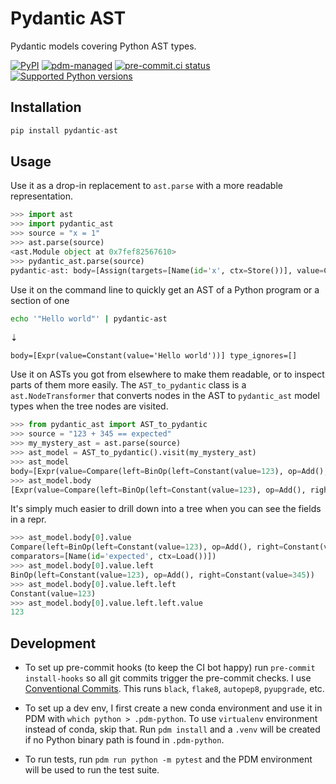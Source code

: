 # Pydantic AST

Pydantic models covering Python AST types.

[![PyPI](https://img.shields.io/pypi/v/pydantic-ast?logo=python&logoColor=%23cccccc)](https://pypi.org/project/pydantic-ast)
[![pdm-managed](https://img.shields.io/badge/pdm-managed-blueviolet)](https://pdm.fming.dev)
[![pre-commit.ci status](https://results.pre-commit.ci/badge/github/lmmx/pydantic_ast/master.svg)](https://results.pre-commit.ci/latest/github/lmmx/pydantic_ast/master)
[![Supported Python versions](https://img.shields.io/pypi/pyversions/pydantic-ast.svg)](https://pypi.org/project/pydantic_ast)

<!-- [![build status](https://github.com/lmmx/pydantic_ast/actions/workflows/master.yml/badge.svg)](https://github.com/lmmx/pydantic_ast/actions/workflows/master.yml) -->

## Installation

```py
pip install pydantic-ast
```

## Usage

Use it as a drop-in replacement to `ast.parse` with a more readable representation.

```py
>>> import ast
>>> import pydantic_ast
>>> source = "x = 1"
>>> ast.parse(source)
<ast.Module object at 0x7fef82567610>
>>> pydantic_ast.parse(source)
pydantic-ast: body=[Assign(targets=[Name(id='x', ctx=Store())], value=Constant(value=1), type_comment=None)] type_ignores=[]
```

Use it on the command line to quickly get an AST of a Python program or a section of one

```sh
echo '"Hello world"' | pydantic-ast 
```
⇣
```
body=[Expr(value=Constant(value='Hello world'))] type_ignores=[]
```

Use it on ASTs you got from elsewhere to make them readable, or to inspect parts of them more easily.
The `AST_to_pydantic` class is a `ast.NodeTransformer` that converts nodes in the AST to
`pydantic_ast` model types when the tree nodes are visited.

```py
>>> from pydantic_ast import AST_to_pydantic
>>> source = "123 + 345 == expected"
>>> my_mystery_ast = ast.parse(source)
>>> ast_model = AST_to_pydantic().visit(my_mystery_ast)
>>> ast_model
body=[Expr(value=Compare(left=BinOp(left=Constant(value=123), op=Add(), right=Constant(value=345)), ops=[Eq()], comparators=[Name(id='expected', ctx=Load())]))] type_ignores=[]
>>> ast_model.body
[Expr(value=Compare(left=BinOp(left=Constant(value=123), op=Add(), right=Constant(value=345)), ops=[Eq()], comparators=[Name(id='expected', ctx=Load())]))]
```

It's simply much easier to drill down into a tree when you can see the fields in a repr.

```py
>>> ast_model.body[0].value
Compare(left=BinOp(left=Constant(value=123), op=Add(), right=Constant(value=345)), ops=[Eq()],
comparators=[Name(id='expected', ctx=Load())])
>>> ast_model.body[0].value.left
BinOp(left=Constant(value=123), op=Add(), right=Constant(value=345))
>>> ast_model.body[0].value.left.left
Constant(value=123)
>>> ast_model.body[0].value.left.left.value
123
```

## Development

- To set up pre-commit hooks (to keep the CI bot happy) run `pre-commit install-hooks` so all git
  commits trigger the pre-commit checks. I use [Conventional Commits](https://www.conventionalcommits.org/en/v1.0.0/).
  This runs `black`, `flake8`, `autopep8`, `pyupgrade`, etc.

- To set up a dev env, I first create a new conda environment and use it in PDM with `which python > .pdm-python`.
  To use `virtualenv` environment instead of conda, skip that. Run `pdm install` and a `.venv` will be created if no
  Python binary path is found in `.pdm-python`.

- To run tests, run `pdm run python -m pytest` and the PDM environment will be used to run the test suite.
